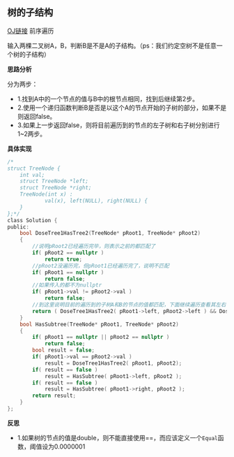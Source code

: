 ## 树的子结构

[OJ链接](https://www.nowcoder.com/practice/6e196c44c7004d15b1610b9afca8bd88?tpId=13&tqId=11170&tPage=1&rp=1&ru=/ta/coding-interviews&qru=/ta/coding-interviews/question-ranking)   前序遍历

输入两棵二叉树A，B，判断B是不是A的子结构。（ps：我们约定空树不是任意一个树的子结构）

**思路分析**

分为两步：

-	1.找到A中的一个节点的值与B中的根节点相同，找到后继续第2步。
-	2.使用一个递归函数判断B是否是以这个A的节点开始的子树的部分，如果不是则返回false。
-	3.如果上一步返回false，则将目前遍历到的节点的左子树和右子树分别进行1~2两步。

**具体实现**

```c
/*
struct TreeNode {
	int val;
	struct TreeNode *left;
	struct TreeNode *right;
	TreeNode(int x) :
			val(x), left(NULL), right(NULL) {
	}
};*/
class Solution {
public:
    bool DoseTree1HasTree2(TreeNode* pRoot1, TreeNode* pRoot2)
    {
        //说明pRoot2已经遍历完毕，则表示之前的都匹配了
        if( pRoot2 == nullptr )
            return true;
        //pRoot2没遍历完，但pRoot1已经遍历完了，说明不匹配
        if( pRoot1 == nullptr )
            return false;
        //如果传入的都不为nullptr
        if( pRoot1->val != pRoot2->val )
            return false;
        //到这里说明目前的遍历到的子树A和B的节点的值都匹配，下面继续遍历查看其左右子树是否匹配
        return ( DoseTree1HasTree2( pRoot1->left, pRoot2->left ) && DoseTree1HasTree2( pRoot1->right, pRoot2->right ) );
    }
    bool HasSubtree(TreeNode* pRoot1, TreeNode* pRoot2)
    {
        if( pRoot1 == nullptr || pRoot2 == nullptr )
            return false;
        bool result = false;
        if( pRoot1->val == pRoot2->val )
            result = DoseTree1HasTree2( pRoot1, pRoot2);
        if( result == false )
            result = HasSubtree( pRoot1->left, pRoot2 );
        if( result == false )
            result = HasSubtree( pRoot1->right, pRoot2 );
        return result;
    }
};
```

**反思**

-	1.如果树的节点的值是double，则不能直接使用==，而应该定义一个`Equal`函数，阈值设为0.0000001